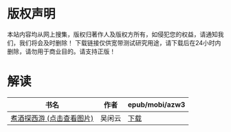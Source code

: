# 版权声明

本站内容均从网上搜集，版权归著作人及版权方所有，如侵犯您的权益，请通知我们，我们将会及时删除！ 下载链接仅供宽带测试研究用途，请下载后在24小时内删除，请勿用于商业目的。请支持正版！

# 解读

| 书名 | 作者 | epub/mobi/azw3 |
| --- | --- | --- |
| [煮酒探西游 (点击查看图片)](https://www.dushupai.com/attachment/2024/06/04/fbdf1406ca259c15.jpg) | 吴闲云 | [下载](https://url89.ctfile.com/f/31084289-1357020517-dfd08e?p=8866) |
